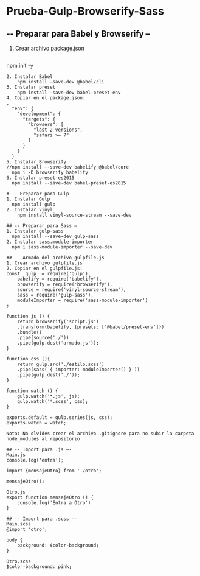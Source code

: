 # Prueba-Gulp-Browserify-Sass

## -- Preparar para Babel y Browserify –
1. Crear archivo package.json
	```scriptshell
npm init -y
```
2. Instalar Babel
	npm install –save-dev @babel/cli
3. Instalar preset
	npm install –save-dev babel-preset-env
4. Copiar en el package.json:
,
  "env": {
    "development": {
      "targets": {
        "browsers": [
          "last 2 versions",
          "safari >= 7"
        ]
      }
    }
  }
5. Instalar Browserify
//npm install --save-dev babelify @babel/core
  npm i -D browserify babelify
6. Instalar preset-es2015
  npm install --save-dev babel-preset-es2015 

# -- Preparar para Gulp –
1. Instalar Gulp
  npm install gulp
2. Instalar vinyl
	npm install vinyl-source-stream --save-dev

## -- Preparar para Sass –
1. Instalar gulp-sass
  npm install --save-dev gulp-sass 
2. Instalar sass.module-importer
  npm i sass-module-importer --save-dev

## -- Armado del archivo gulpfile.js –
1. Crear archivo gulpfile.js
2. Copiar en el gulpfile.js:
const  gulp  = require('gulp'),
    babelify = require('babelify'),
    browserify = require('browserify'),
    source = require('vinyl-source-stream'),
    sass = require('gulp-sass'),
    moduleImporter = require('sass-module-importer')
; 

function js () {
    return browserify('script.js')
    .transform(babelify, {presets: ['@babel/preset-env']})
    .bundle()
    .pipe(source('./'))
    .pipe(gulp.dest('armado.js'));
}

function css (){
    return gulp.src('./estilo.scss')
    .pipe(sass( { importer: moduleImporter() } ))
    .pipe(gulp.dest('./'));
}

function watch () {
    gulp.watch('*.js', js); 
    gulp.watch('*.scss', css);
}

exports.default = gulp.series(js, css);
exports.watch = watch;									

Nota: No olvides crear el archivo .gitignore para no subir la carpeta node_modules al repositorio 

## -- Import para .js –-
Main.js
console.log('entra');

import {mensajeOtro} from './otro';

mensajeOtro();

Otro.js
export function mensajeOtro () {
    console.log('Entra a Otro') 
}

## -- Import para .scss --
Main.scss
@import 'otro';

body {
    background: $color-background;
}

Otro.scss
$color-background: pink;
